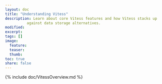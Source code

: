 ```yaml
---
layout: doc
title: "Understanding Vitess"
description: Learn about core Vitess features and how Vitess stacks up
          against data storage alternatives. 
modified:
excerpt:
tags: []
image:
  feature:
  teaser:
  thumb:
toc: true
share: false
---
```


{% include doc/VitessOverview.md %}
